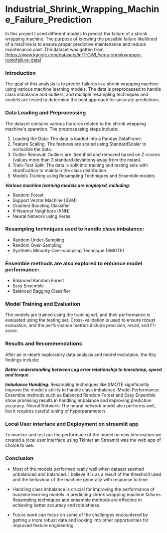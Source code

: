 # Industrial_Shrink_Wrapping_Machine_Failure_Prediction
In this project I used different models to predict the failure of a shrink wrapping machine. The purpose of knowing the possible failure likelihood of a machine is to ensure proper predictive maintenance and reduce maintenance cost. The dataset was gotten from [https://www.kaggle.com/datasets/inIT-OWL/vega-shrinkwrapper-runtofailure-data]

### Introduction
The goal of this analysis is to predict failures in a shrink wrapping machine using various machine learning models. The data is preprocessed to handle class imbalance and outliers, and multiple resampling techniques and models are tested to determine the best approach for accurate predictions.

### Data Loading and Preprocessing
The dataset contains various features related to the shrink wrapping machine's operation. The preprocessing steps include:

1. Loading the Data: The data is loaded into a Pandas DataFrame.
2. Feature Scaling: The features are scaled using StandardScaler to normalize the data.
3. Outlier Removal: Outliers are identified and removed based on Z-scores (values more than 3 standard deviations away from the mean).
4. Train-Test Split: The data is split into training and testing sets with stratification to maintain the class distribution.
5. Models Training using Resampling Techniques and Ensemble models

***Various machine learning models are employed, including***:

* Random Forest
* Support Vector Machine (SVM)
* Gradient Boosting Classifier
* K-Nearest Neighbors (KNN)
* Neural Network using Keras

### Resampling techniques used to handle class imbalance:
* Random Under-Sampling
* Random Over-Sampling
* Synthetic Minority Over-sampling Technique (SMOTE)

### Ensemble methods are also explored to enhance model performance:
* Balanced Random Forest
* Easy Ensemble
* Balanced Bagging Classifier

### Model Training and Evaluation
The models are trained using the training set, and their performance is evaluated using the testing set. Cross-validation is used to ensure robust evaluation, and the performance metrics include precision, recall, and F1-score.

### Results and Recommendations
After an in-depth exploratory data analysis and model evalutaion, the Key findings include:

***Better understanding between Lag error relationship to timestamp, speed and torque***

***Imbalance Handling***: Resampling techniques like SMOTE significantly improve the model's ability to handle class imbalance.
Model Performance: Ensemble methods such as Balanced Random Forest and Easy Ensemble show promising results in handling imbalance and improving prediction accuracy.
Neural Network: The neural network model also performs well, but it requires careful tuning of hyperparameters.

### Local User interface and Deployment on streamlit app
To monitor and test out the performace of the model on new information we created a local  user interface using Tkinter an Streamlit was the web app of choice to use.

### Conclusion
* Most of the models performed really well when dataset seemed unbalanced and balanced. I believe it is as a result of the threshold used and the behaviour of the machine generally with response to time.

* Handling class imbalance is crucial for improving the performance of machine learning models in predicting shrink wrapping machine failures. Resampling techniques and ensemble methods are effective in achieving better accuracy and robustness. 

* Future work can focus on some of the challenges encountered by getting a more robust data and looking into other opportunities for improved feature engineering.
